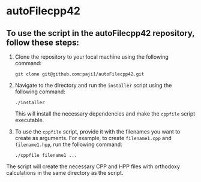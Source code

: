# autoFilecpp42

## To use the script in the autoFilecpp42 repository, follow these steps:

1. Clone the repository to your local machine using the following command:

   `git clone git@github.com:paji1/autoFilecpp42.git`

2. Navigate to the directory and run the `installer` script using the following command:

   `./installer`

   This will install the necessary dependencies and make the `cppfile` script executable.

3. To use the `cppfile` script, provide it with the filenames you want to create as arguments. For example, to create `filename1.cpp` and `filename1.hpp`, run the following command:

   `./cppfile filename1 ...`

The script will create the necessary CPP and HPP files with orthodoxy calculations in the same directory as the script.
